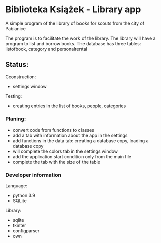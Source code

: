 # Biblioteka Książek - Library app

A simple program of the library of books for scouts from the city of Pabianice

The program is to facilitate the work of the library. The library will have a program to list and borrow books.
The database has three tables: listofbook, category and personalrental

## Status:
Cconstruction:
- settings window

Testing:
- creating entries in the list of books, people, categories

### Planing:
- convert code from functions to classes
- add a tab with information about the app in the settings
- add functions in the data tab: creating a database copy, loading a database copy
- will complete the colors tab in the settings window
- add the application start condition only from the main file
- complete the tab with the size of the table

### Developer information

Language:
- python 3.9
- SQLite

Library:
- sqlite
- tkinter
- configparser
- own
